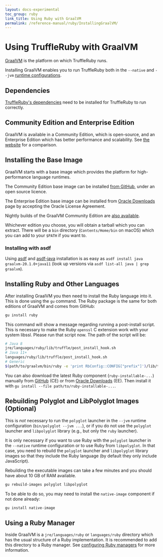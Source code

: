 ```yaml
---
layout: docs-experimental
toc_group: ruby
link_title: Using Ruby with GraalVM
permalink: /reference-manual/ruby/InstallingGraalVM/
---
```

# Using TruffleRuby with GraalVM

[GraalVM](http://graalvm.org/) is the platform on which TruffleRuby runs.

Installing GraalVM enables you to run TruffleRuby both in the `--native` and `--jvm` [runtime configurations](../../README.md#truffleruby-runtime-configurations).

## Dependencies

[TruffleRuby's dependencies](../../README.md#dependencies) need to be installed for TruffleRuby to run correctly.

## Community Edition and Enterprise Edition

GraalVM is available in a Community Edition, which is open-source, and an Enterprise Edition which has better performance and scalability.
See [the website](https://www.graalvm.org/downloads) for a comparison.

## Installing the Base Image

GraalVM starts with a base image which provides the platform for high-performance language runtimes.

The Community Edition base image can be installed [from GitHub](https://www.graalvm.org/downloads), under an open source licence.

The Enterprise Edition base image can be installed from [Oracle Downloads](https://www.oracle.com/downloads/graalvm-downloads.html) page by accepting the Oracle License Agreement.

Nightly builds of the GraalVM Community Edition are [also available](https://github.com/graalvm/graalvm-ce-dev-builds/releases).

Whichever edition you choose, you will obtain a tarball which you can extract.
There will be a `bin` directory (`Contents/Home/bin` on macOS) which you can add to your `$PATH` if you want to.

### Installing with asdf

Using [asdf](https://github.com/asdf-vm/asdf) and [asdf-java](https://github.com/halcyon/asdf-java) installation is as easy as
`asdf install java graalvm-20.1.0+java11` (look up versions via `asdf list-all java | grep graalvm`).

## Installing Ruby and Other Languages

After installing GraalVM you then need to install the Ruby language into it.
This is done using the `gu` command.
The Ruby package is the same for both editions of GraalVM and comes from GitHub:
```bash
gu install ruby
```

This command will show a message regarding running a post-install script.
This is necessary to make the Ruby `openssl` C extension work with your system libssl.
Please run that script now.
The path of the script will be:
```bash
# Java 8
jre/languages/ruby/lib/truffle/post_install_hook.sh
# Java 11+
languages/ruby/lib/truffle/post_install_hook.sh
# Generic
$(path/to/graalvm/bin/ruby -e 'print RbConfig::CONFIG["prefix"]')/lib/truffle/post_install_hook.sh
```

You can also download the latest Ruby component (`ruby-installable-...`) manually from [GitHub](https://github.com/oracle/truffleruby/releases/latest) (CE)
or from [Oracle Downloads](https://www.oracle.com/downloads/graalvm-downloads.html) (EE).
Then install it with `gu install --file path/to/ruby-installable-...`.

## Rebuilding Polyglot and LibPolyglot Images (Optional)

This is *not* necessary to run  the `polyglot` launcher in the `--jvm` runtime configuration (`bin/polyglot --jvm ...`),
or if you do not use the `polyglot` launcher and `libpolyglot` library (e.g., but only the `ruby` launcher).

It is only necessary if you want to use Ruby with the `polyglot` launcher in the `--native` runtime configuration or to use Ruby from `libpolyglot`.
In that case, you need to rebuild the `polyglot` launcher and `libpolyglot` library images so that they include the Ruby language (by default they only include JavaScript).

Rebuilding the executable images can take a few minutes and you should have about 10 GB of RAM available.
```bash
gu rebuild-images polyglot libpolyglot
```

To be able to do so, you may need to install the `native-image` component if not done already:
```bash
gu install native-image
```

## Using a Ruby Manager

Inside GraalVM is a `jre/languages/ruby` or `languages/ruby` directory which has the usual structure of a Ruby implementation. It is recommended to add this directory to a Ruby manager.
See [configuring Ruby managers](ruby-managers.md) for more information.
